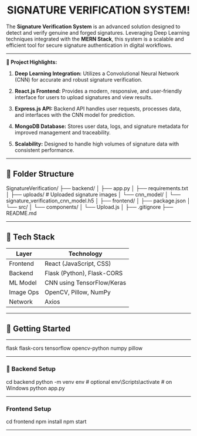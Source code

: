 <div align="center">
    <h1>SIGNATURE VERIFICATION SYSTEM!</h1>
</div>

The **Signature Verification System** is an advanced solution designed to detect and verify genuine and forged signatures. Leveraging Deep Learning techniques integrated with the **MERN Stack**, this system is a scalable and efficient tool for secure signature authentication in digital workflows.
________________________________________
**🌟 Project Highlights:**
1.	**Deep Learning Integration:** Utilizes a Convolutional Neural Network (CNN) for accurate and robust signature verification.
  
3.	**React.js Frontend:** Provides a modern, responsive, and user-friendly interface for users to upload signatures and view results.
4.	**Express.js API:** Backend API handles user requests, processes data, and interfaces with the CNN model for prediction.
5.	**MongoDB Database:** Stores user data, logs, and signature metadata for improved management and traceability.
6.	**Scalability:** Designed to handle high volumes of signature data with consistent performance.
________________________________________ 
## 📁 Folder Structure
SignatureVerification/
├── backend/
│ ├── app.py
│ ├── requirements.txt
│ ├── uploads/ # Uploaded signature images
│ └── cnn_model/
│ └── signature_verification_cnn_model.h5
│
├── frontend/
│ ├── package.json
│ └── src/
│ └── components/
│ └── Upload.js
│
├── .gitignore
├── README.md
________________________________________ 
## 🔧 Tech Stack

| Layer     | Technology               |
|-----------|---------------------------|
| Frontend  | React (JavaScript, CSS)   |
| Backend   | Flask (Python), Flask-CORS|
| ML Model  | CNN using TensorFlow/Keras|
| Image Ops | OpenCV, Pillow, NumPy     |
| Network   | Axios                     |

---

## 🚀 Getting Started
________________________________________

flask
flask-cors
tensorflow
opencv-python
numpy
pillow
________________________________________ 
### 🐍 Backend Setup

cd backend
python -m venv env           # optional
env\Scripts\activate         # on Windows
python app.py
________________________________________
### Frontend Setup

cd frontend
npm install
npm start
________________________________________



